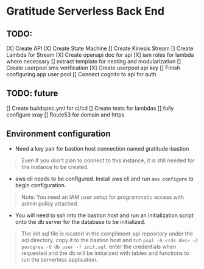# Gratitude Serverless Back End

## TODO:
[X] Create API
[X] Create State Machine
[] Create Kinesis Stream
[] Create Lambda for Stream
[X] Create openapi doc for api
[X] iam roles for lambda where necessary
[] extract template for nesting and modularization
[] Create userpool sms verification
[X] Create userpool api key
[] Finish configuring app user pool
[] Connect cognito to api for auth

## TODO: future
[] Create buildspec.yml for ci/cd
[] Create tests for lambdas
[] fully configure xray
[] Route53 for domain and https

## Environment configuration
- Need a key pair for bastion host connection named gratitude-bastion

> Even if you don't plan to connect to this instance, it is still needed for the instance to be created.

- aws cli needs to be configured. Install aws cli and run `aws configure` to begin configuration.

> Note: You need an IAM user setup for programmatic access with admin policy attached.

- You will need to ssh into the bastion host and run an initialization script onto the db server for the database to be initialized.

 > The init sql file is located in the compliment-api repository under the sql directory. copy it to the bastion host and run `psql -h <rds dns> -d postgres -U db_user -f init.sql`. enter the credentials when requested and the db will be initialized with tables and functions to run the serverless application.